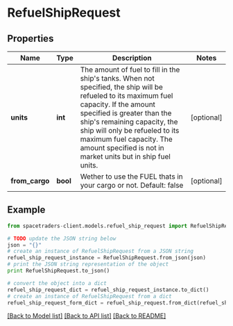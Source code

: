 # RefuelShipRequest


## Properties

Name | Type | Description | Notes
------------ | ------------- | ------------- | -------------
**units** | **int** | The amount of fuel to fill in the ship&#39;s tanks. When not specified, the ship will be refueled to its maximum fuel capacity. If the amount specified is greater than the ship&#39;s remaining capacity, the ship will only be refueled to its maximum fuel capacity. The amount specified is not in market units but in ship fuel units. | [optional] 
**from_cargo** | **bool** | Wether to use the FUEL thats in your cargo or not. Default: false | [optional] 

## Example

```python
from spacetraders-client.models.refuel_ship_request import RefuelShipRequest

# TODO update the JSON string below
json = "{}"
# create an instance of RefuelShipRequest from a JSON string
refuel_ship_request_instance = RefuelShipRequest.from_json(json)
# print the JSON string representation of the object
print RefuelShipRequest.to_json()

# convert the object into a dict
refuel_ship_request_dict = refuel_ship_request_instance.to_dict()
# create an instance of RefuelShipRequest from a dict
refuel_ship_request_form_dict = refuel_ship_request.from_dict(refuel_ship_request_dict)
```
[[Back to Model list]](../README.md#documentation-for-models) [[Back to API list]](../README.md#documentation-for-api-endpoints) [[Back to README]](../README.md)


